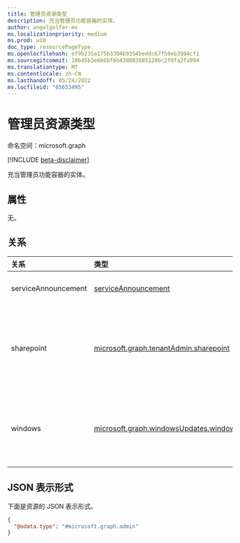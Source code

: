 ```yaml
---
title: 管理员资源类型
description: 充当管理员功能容器的实体。
author: angelgolfer-ms
ms.localizationpriority: medium
ms.prod: w10
doc_type: resourcePageType
ms.openlocfilehash: ef9b235a175b3304b9354beddc67f59eb3994cf1
ms.sourcegitcommit: 10b45b3e666bf6b438803885128bc2f0fa2fa994
ms.translationtype: MT
ms.contentlocale: zh-CN
ms.lasthandoff: 05/24/2022
ms.locfileid: "65653495"
---
```

# <a name="admin-resource-type"></a>管理员资源类型

命名空间：microsoft.graph

[!INCLUDE [beta-disclaimer](../../includes/beta-disclaimer.md)]

充当管理员功能容器的实体。

## <a name="properties"></a>属性
无。

## <a name="relationships"></a>关系
|关系|类型|说明|
|:---|:---|:---|
| serviceAnnouncement | [serviceAnnouncement](serviceannouncement.md) | 服务通信资源的容器。 只读。 |
| sharepoint |[microsoft.graph.tenantAdmin.sharepoint](../resources/tenantadmin-sharepoint.md)|管理资源的容器，用于管理SharePoint和OneDrive的租户级别设置。|
| windows |[microsoft.graph.windowsUpdates.windows](../resources/windowsupdates-windows.md)|适用于企业的所有Windows 更新部署服务功能的容器。 只读。|

## <a name="json-representation"></a>JSON 表示形式
下面是资源的 JSON 表示形式。
<!-- {
  "blockType": "resource",
  "@odata.type": "microsoft.graph.admin",
  "openType": false
}
-->
``` json
{
  "@odata.type": "#microsoft.graph.admin"
}
```

